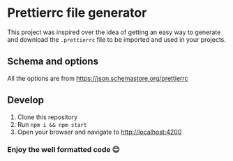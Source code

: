# Prettierrc file generator

This project was inspired over the idea of getting an easy way to generate and download the `.prettierrc` file to be
imported and used in your projects.

## Schema and options

All the options are from https://json.schemastore.org/prettierrc

## Develop

1. Clone this repository
2. Run `npm i && npm start`
3. Open your browser and navigate to [http://localhost:4200](http://localhost:4200)

### Enjoy the well formatted code 😊
